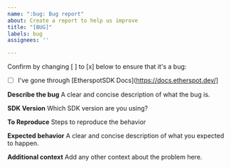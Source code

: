 ```yaml
---
name: ":bug: Bug report"
about: Create a report to help us improve
title: "[BUG]"
labels: bug
assignees: ''

---
```


Confirm by changing [ ] to [x] below to ensure that it's a bug:
- [ ] I've gone through [EtherspotSDK Docs](https://docs.etherspot.dev/]

**Describe the bug**
A clear and concise description of what the bug is.

**SDK Version**
Which SDK version are you using?

**To Reproduce**
Steps to reproduce the behavior

**Expected behavior**
A clear and concise description of what you expected to happen.

**Additional context**
Add any other context about the problem here.
